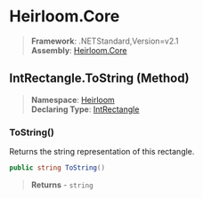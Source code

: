 # Heirloom.Core

> **Framework**: .NETStandard,Version=v2.1  
> **Assembly**: [Heirloom.Core][0]

## IntRectangle.ToString (Method)

> **Namespace**: [Heirloom][0]  
> **Declaring Type**: [IntRectangle][1]

### ToString()

Returns the string representation of this rectangle.

```cs
public string ToString()
```

> **Returns** - `string`

[0]: ../../../Heirloom.Core.md
[1]: ../IntRectangle.md
